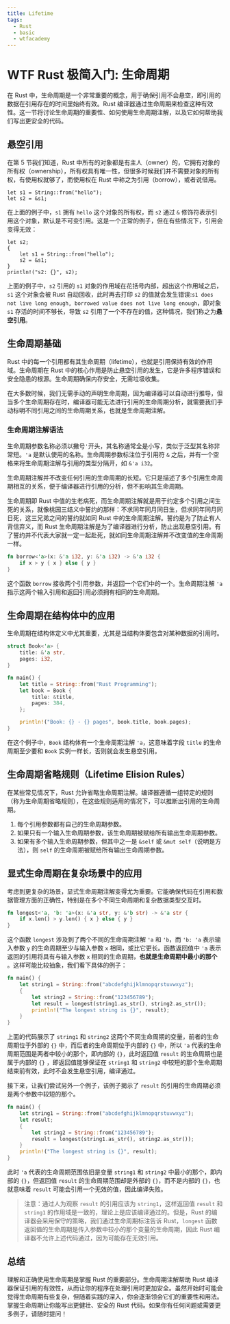 ```yaml
---
title: Lifetime
tags:
  - Rust
  - basic
  - wtfacademy
---
```


# WTF Rust 极简入门: 生命周期

在 Rust 中，生命周期是一个非常重要的概念，用于确保引用不会悬空，即引用的数据在引用存在的时间里始终有效。Rust
编译器通过生命周期来检查这种有效性。这一节将讨论生命周期的重要性、如何使用生命周期注解，以及它如何帮助我们写出更安全的代码。

## 悬空引用

在第 5 节我们知道，Rust 中所有的对象都是有主人（owner）的，它拥有对象的所有权（ownership），所有权具有唯一性，但很多时候我们并不需要对象的所有权，有使用权就够了，而使用权在
Rust 中称之为引用（borrow），或者说借用。

```
let s1 = String::from("hello");
let s2 = &s1;
```

在上面的例子中，`s1` 拥有 `hello` 这个对象的所有权，而 `s2` 通过 `&` 修饰符表示引用这个对象，默认是不可变引用。这是一个正常的例子，但在有些情况下，引用会变得无效：

```
let s2;
{
    let s1 = String::from("hello");
    s2 = &s1;
}
println!("s2: {}", s2);
```

上面的例子中，`s2` 引用的 `s1` 对象的作用域在花括号内部，超出这个作用域之后，`s1` 这个对象会被 Rust 自动回收，此时再去打印
`s2` 的值就会发生错误:`s1 does not live long enough, borrowed value does not live long enough`，即对象 `s1` 存活的时间不够长，导致
`s2` 引用了一个不存在的值，这种情况，我们称之为**悬空引用**。

## 生命周期基础

Rust 中的每一个引用都有其生命周期（lifetime），也就是引用保持有效的作用域。生命周期在 Rust
中的核心作用是防止悬空引用的发生，它是许多程序错误和安全隐患的根源。生命周期确保内存安全，无需垃圾收集。

在大多数时候，我们无需手动的声明生命周期，因为编译器可以自动进行推导，但当多个生命周期存在时，编译器可能无法进行引用的生命周期分析，就需要我们手动标明不同引用之间的生命周期关系，也就是生命周期注解。

### 生命周期注解语法

生命周期参数名称必须以撇号`'`开头，其名称通常全是小写，类似于泛型其名称非常短。`'a` 是默认使用的名称。生命周期参数标注位于引用符
`&` 之后，并有一个空格来将生命周期注解与引用的类型分隔开，如 `&'a i32`。

生命周期注解并不改变任何引用的生命周期的长短。它只是描述了多个引用生命周期相互的关系，便于编译器进行引用的分析，但不影响其生命周期。

生命周期即 Rust 中值的生老病死，而生命周期注解就是用于约定多个引用之间生死的关系，就像桃园三结义中誓约的那样：不求同年同月同日生，但求同年同月同日死，这三兄弟之间的誓约就如同
Rust 中的生命周期注解。誓约是为了防止有人背信弃义，而 Rust
生命周期注解是为了编译器进行分析，防止出现悬空引用。有了誓约并不代表大家就一定一起赴死，就如同生命周期注解并不改变值的生命周期一样。

```rust
fn borrow<'a>(x: &'a i32, y: &'a i32) -> &'a i32 {
    if x > y { x } else { y }
}
```

这个函数 `borrow` 接收两个引用参数，并返回一个它们中的一个。生命周期注解 `'a` 指示这两个输入引用和返回引用必须拥有相同的生命周期。

## 生命周期在结构体中的应用

生命周期在结构体定义中尤其重要，尤其是当结构体要包含对某种数据的引用时。

```rust
struct Book<'a> {
    title: &'a str,
    pages: i32,
}

fn main() {
    let title = String::from("Rust Programming");
    let book = Book {
        title: &title,
        pages: 384,
    };

    println!("Book: {} - {} pages", book.title, book.pages);
}
```

在这个例子中，`Book` 结构体有一个生命周期注解 `'a`，这意味着字段 `title` 的生命周期至少要和 `Book` 实例一样长，否则就会发生悬空引用。

## 生命周期省略规则（Lifetime Elision Rules）

在某些常见情况下，Rust 允许省略生命周期注解。编译器遵循一组特定的规则（称为生命周期省略规则），在这些规则适用的情况下，可以推断出引用的生命周期。

1. 每个引用参数都有自己的生命周期参数。
2. 如果只有一个输入生命周期参数，该生命周期被赋给所有输出生命周期参数。
3. 如果有多个输入生命周期参数，但其中之一是 `&self` 或 `&mut self`（说明是方法），则 `self` 的生命周期被赋给所有输出生命周期参数。

## 显式生命周期在复杂场景中的应用

考虑到更复杂的场景，显式生命周期注解变得尤为重要。它能确保代码在引用和数据管理方面的正确性，特别是在多个不同生命周期和复杂数据类型交互时。

```rust
fn longest<'a, 'b: 'a>(x: &'a str, y: &'b str) -> &'a str {
    if x.len() > y.len() { x } else { y }
}
```

这个函数 `longest` 涉及到了两个不同的生命周期注解 `'a` 和 `'b`，而 `'b: 'a` 表示输入参数 `y` 的生命周期至少与输入参数 `x`
相同，或比它更长。函数返回值中 `'a` 表示返回的引用将具有与输入参数 `x` 相同的生命周期，**也就是生命周期中最小的那个**
。这样可能比较抽象，我们看下具体的例子：

```rust
fn main() {
    let string1 = String::from("abcdefghijklmnopqrstuvwxyz");
    {
        let string2 = String::from("123456789");
        let result = longest(string1.as_str(), string2.as_str());
        println!("The longest string is {}", result);
    }
}
```

上面的代码展示了 `string1` 和 `string2` 这两个不同生命周期的变量，前者的生命周期位于外部的 `{}` 中，而后者的生命周期位于内部的
`{}` 中，所以 `'a` 代表的生命周期范围是两者中较小的那个，即内部的 `{}`，此时返回值 `result` 的生命周期也是属于内部的 `{}`
，即返回值能够保证在 `string1` 和 `string2` 中较短的那个生命周期结束前有效，此时不会发生悬空引用，编译通过。

接下来，让我们尝试另外一个例子，该例子揭示了 `result` 的引用的生命周期必须是两个参数中较短的那个。

```rust
fn main() {
    let string1 = String::from("abcdefghijklmnopqrstuvwxyz");
    let result;
    {
        let string2 = String::from("123456789");
        result = longest(string1.as_str(), string2.as_str());
    }
    println!("The longest string is {}", result);
}
```

此时 `'a` 代表的生命周期范围依旧是变量 `string1` 和 `string2` 中最小的那个，即内部的 `{}`，但返回值 `result` 的生命周期范围却是外部的
`{}`，而不是内部的 `{}`，也就意味着 `result` 可能会引用一个无效的值，因此编译失败。

> 注意：通过人为观察 `result` 的引用应该为 `string1`，这样返回值 `result` 和 `string1` 的作用域是一致的，理论上是应该编译通过的。但是，Rust
> 的编译器会采用保守的策略，我们通过生命周期标注告诉 Rust，`longest` 函数返回值的生命周期是传入参数中较小的那个变量的生命周期，因此
> Rust 编译器不允许上述代码通过，因为可能存在无效引用。

## 总结

理解和正确使用生命周期是掌握 Rust 的重要部分。生命周期注解帮助 Rust
编译器保证引用的有效性，从而让你的程序在处理引用时更加安全。虽然开始时可能会觉得生命周期有些复杂，但随着实践的深入，你会逐渐领会它们的重要性和用法。掌握生命周期让你能写出更健壮、安全的
Rust 代码。如果你有任何问题或需要更多例子，请随时提问！
